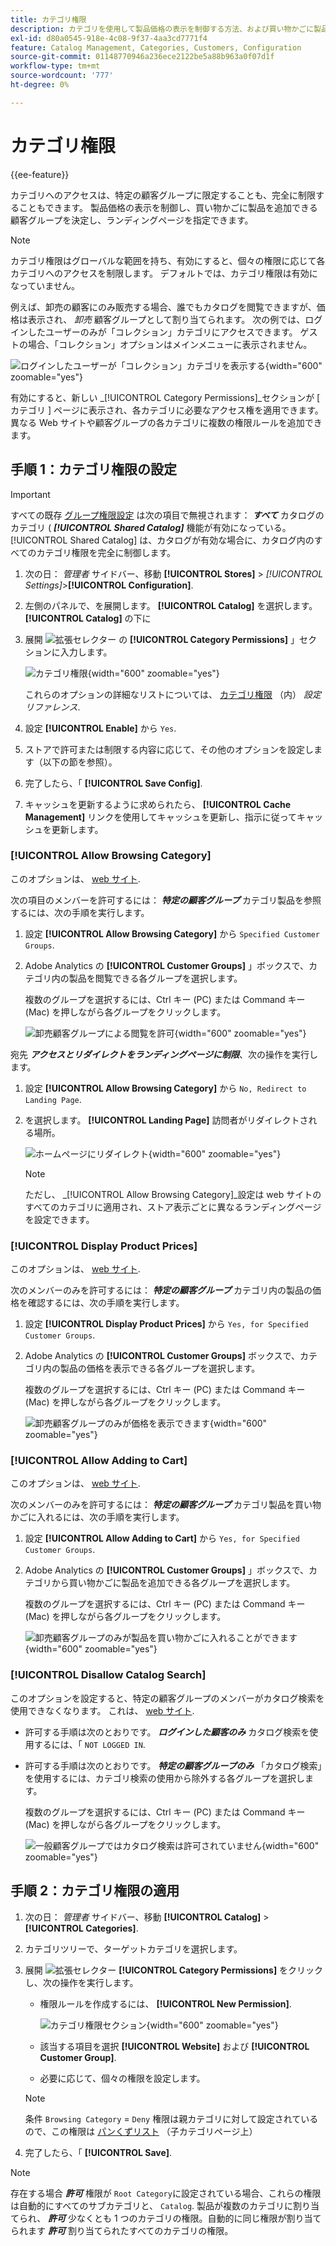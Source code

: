 ```yaml
---
title: カテゴリ権限
description: カテゴリを使用して製品価格の表示を制御する方法、および買い物かごに製品を追加できる顧客グループを決定する方法、およびランディングページを指定する方法について説明します。
exl-id: d80a0545-918e-4c08-9f37-4aa3cd7771f4
feature: Catalog Management, Categories, Customers, Configuration
source-git-commit: 01148770946a236ece2122be5a88b963a0f07d1f
workflow-type: tm+mt
source-wordcount: '777'
ht-degree: 0%

---
```


# カテゴリ権限

{{ee-feature}}

カテゴリへのアクセスは、特定の顧客グループに限定することも、完全に制限することもできます。 製品価格の表示を制御し、買い物かごに製品を追加できる顧客グループを決定し、ランディングページを指定できます。

>[!NOTE]
>
>カテゴリ権限はグローバルな範囲を持ち、有効にすると、個々の権限に応じて各カテゴリへのアクセスを制限します。 デフォルトでは、カテゴリ権限は有効になっていません。

例えば、卸売の顧客にのみ販売する場合、誰でもカタログを閲覧できますが、価格は表示され、 _卸売_ 顧客グループとして割り当てられます。 次の例では、ログインしたユーザーのみが「コレクション」カテゴリにアクセスできます。 ゲストの場合、「コレクション」オプションはメインメニューに表示されません。

![ログインしたユーザーが「コレクション」カテゴリを表示する](./assets/storefront-category-permissions-logged-in.png){width="600" zoomable="yes"}

有効にすると、新しい _[!UICONTROL Category Permissions]_セクションが [ カテゴリ ] ページに表示され、各カテゴリに必要なアクセス権を適用できます。 異なる Web サイトや顧客グループの各カテゴリに複数の権限ルールを追加できます。

## 手順 1：カテゴリ権限の設定

>[!IMPORTANT]
>
>すべての既存 [グループ権限設定](../configuration-reference/catalog/catalog.md#category-permissions) は次の項目で無視されます： **_すべて_** カタログのカテゴリ ( **_[!UICONTROL Shared Catalog]_** 機能が有効になっている。 [!UICONTROL Shared Catalog] は、カタログが有効な場合に、カタログ内のすべてのカテゴリ権限を完全に制御します。

1. 次の日： _管理者_ サイドバー、移動 **[!UICONTROL Stores]** > _[!UICONTROL Settings]_>**[!UICONTROL Configuration]**.

1. 左側のパネルで、を展開します。 **[!UICONTROL Catalog]** を選択します。 **[!UICONTROL Catalog]** の下に

1. 展開 ![拡張セレクター](../assets/icon-display-expand.png) の **[!UICONTROL Category Permissions]** 」セクションに入力します。

   ![カテゴリ権限](../configuration-reference/catalog/assets/catalog-category-permissions.png){width="600" zoomable="yes"}

   これらのオプションの詳細なリストについては、 [カテゴリ権限](../configuration-reference/catalog/catalog.md#category-permissions) （内） _設定リファレンス_.

1. 設定 **[!UICONTROL Enable]** から `Yes`.

1. ストアで許可または制限する内容に応じて、その他のオプションを設定します（以下の節を参照）。

1. 完了したら、「 **[!UICONTROL Save Config]**.

1. キャッシュを更新するように求められたら、 **[!UICONTROL Cache Management]** リンクを使用してキャッシュを更新し、指示に従ってキャッシュを更新します。

### [!UICONTROL Allow Browsing Category]

このオプションは、 [web サイト](../getting-started/websites-stores-views.md).

次の項目のメンバーを許可するには： **_特定の顧客グループ_** カテゴリ製品を参照するには、次の手順を実行します。

1. 設定 **[!UICONTROL Allow Browsing Category]** から `Specified Customer Groups`.

1. Adobe Analytics の **[!UICONTROL Customer Groups]** 」ボックスで、カテゴリ内の製品を閲覧できる各グループを選択します。

   複数のグループを選択するには、Ctrl キー (PC) または Command キー (Mac) を押しながら各グループをクリックします。

   ![卸売顧客グループによる閲覧を許可](./assets/category-permissions-allow-browsing-customer-groups.png){width="600" zoomable="yes"}

宛先 **_アクセスとリダイレクトをランディングページに制限_**、次の操作を実行します。

1. 設定 **[!UICONTROL Allow Browsing Category]** から `No, Redirect to Landing Page`.

1. を選択します。 **[!UICONTROL Landing Page]** 訪問者がリダイレクトされる場所。

   ![ホームページにリダイレクト](./assets/category-permissions-browse-category-landing-page.png){width="600" zoomable="yes"}

   >[!NOTE]
   >
   >ただし、 _[!UICONTROL Allow Browsing Category]_設定は web サイトのすべてのカテゴリに適用され、ストア表示ごとに異なるランディングページを設定できます。

### [!UICONTROL Display Product Prices]

このオプションは、 [web サイト](../getting-started/websites-stores-views.md).

次のメンバーのみを許可するには： **_特定の顧客グループ_** カテゴリ内の製品の価格を確認するには、次の手順を実行します。

1. 設定 **[!UICONTROL Display Product Prices]** から `Yes, for Specified Customer Groups`.

1. Adobe Analytics の **[!UICONTROL Customer Groups]** ボックスで、カテゴリ内の製品の価格を表示できる各グループを選択します。

   複数のグループを選択するには、Ctrl キー (PC) または Command キー (Mac) を押しながら各グループをクリックします。

   ![卸売顧客グループのみが価格を表示できます](./assets/category-permissions-price-customer-groups.png){width="600" zoomable="yes"}

### [!UICONTROL Allow Adding to Cart]

このオプションは、 [web サイト](../getting-started/websites-stores-views.md).

次のメンバーのみを許可するには： **_特定の顧客グループ_** カテゴリ製品を買い物かごに入れるには、次の手順を実行します。

1. 設定 **[!UICONTROL Allow Adding to Cart]** から `Yes, for Specified Customer Groups`.

1. Adobe Analytics の **[!UICONTROL Customer Groups]** 」ボックスで、カテゴリから買い物かごに製品を追加できる各グループを選択します。

   複数のグループを選択するには、Ctrl キー (PC) または Command キー (Mac) を押しながら各グループをクリックします。

   ![卸売顧客グループのみが製品を買い物かごに入れることができます](./assets/category-permissions-cart-customer-groups.png){width="600" zoomable="yes"}

### [!UICONTROL Disallow Catalog Search]

このオプションを設定すると、特定の顧客グループのメンバーがカタログ検索を使用できなくなります。 これは、 [web サイト](../getting-started/websites-stores-views.md).

- 許可する手順は次のとおりです。 **_ログインした顧客のみ_** カタログ検索を使用するには、「 `NOT LOGGED IN`.

- 許可する手順は次のとおりです。 **_特定の顧客グループのみ_** 「カタログ検索」を使用するには、カテゴリ検索の使用から除外する各グループを選択します。

  複数のグループを選択するには、Ctrl キー (PC) または Command キー (Mac) を押しながら各グループをクリックします。

  ![一般顧客グループではカタログ検索は許可されていません](./assets/category-permissions-disallow-category-search.png){width="600" zoomable="yes"}

## 手順 2：カテゴリ権限の適用

1. 次の日： _管理者_ サイドバー、移動 **[!UICONTROL Catalog]** > **[!UICONTROL Categories]**.

1. カテゴリツリーで、ターゲットカテゴリを選択します。

1. 展開 ![拡張セレクター](../assets/icon-display-expand.png) **[!UICONTROL Category Permissions]** をクリックし、次の操作を実行します。

   - 権限ルールを作成するには、 **[!UICONTROL New Permission]**.

     ![カテゴリ権限セクション](./assets/category-permissions-section-admin.png){width="600" zoomable="yes"}

   - 該当する項目を選択 **[!UICONTROL Website]** および **[!UICONTROL Customer Group]**.

   - 必要に応じて、個々の権限を設定します。

   >[!NOTE]
   >
   >条件 `Browsing Category` = `Deny` 権限は親カテゴリに対して設定されているので、この権限は [パンくずリスト](navigation-breadcrumb-trail.md) （子カテゴリページ上）

1. 完了したら、「 **[!UICONTROL Save]**.

>[!NOTE]
>
>存在する場合 **_許可_** 権限が `Root Category`に設定されている場合、これらの権限は自動的にすべてのサブカテゴリと、 `Catalog`. 製品が複数のカテゴリに割り当てられ、 **_許可_** 少なくとも 1 つのカテゴリの権限。自動的に同じ権限が割り当てられます **_許可_** 割り当てられたすべてのカテゴリの権限。
